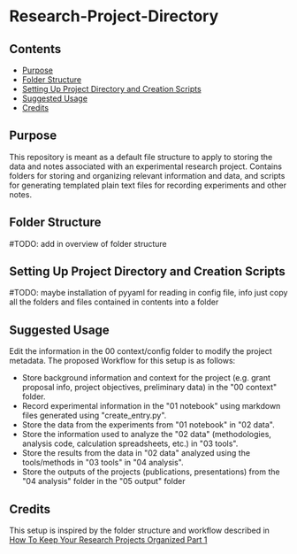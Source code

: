 # Research-Project-Directory

## Contents
- [Purpose](#purpose)
- [Folder Structure](#folder-structure)
- [Setting Up Project Directory and Creation Scripts](#setting-up-project-directory-and-creation-scripts)
- [Suggested Usage](#suggested-usage)
- [Credits](#credits)

## Purpose
This repository is meant as a default file structure to apply to storing the data and notes associated with an experimental research project. Contains folders for storing and organizing relevant information and data, and scripts for generating templated plain text files for recording experiments and other notes.

## Folder Structure
#TODO: add in overview of folder structure

## Setting Up Project Directory and Creation Scripts 
#TODO: maybe installation of pyyaml for reading in config file, info just copy all the folders and files contained in contents into a folder

## Suggested Usage
Edit the information in the 00 context/config folder to modify the project metadata.
The proposed Workflow for this setup is as follows:
- Store background information and context for the project (e.g. grant proposal info, project objectives, preliminary data) in the "00 context" folder.
- Record experimental information in the "01 notebook" using markdown files generated using "create_entry.py".
- Store the data from the experiments from "01 notebook" in "02 data". 
- Store the information used to analyze the "02 data" (methodologies, analysis code, calculation spreadsheets, etc.) in "03 tools".
- Store the results from the data in "02 data" analyzed using the tools/methods in "03 tools" in "04 analysis".
- Store the outputs of the projects (publications, presentations) from the "04 analysis" folder in the "05 output" folder

## Credits
This setup is inspired by the folder structure and workflow described in [How To Keep Your Research Projects Organized Part 1](https://towardsdatascience.com/how-to-keep-your-research-projects-organized-part-1-folder-structure-10bd56034d3a)